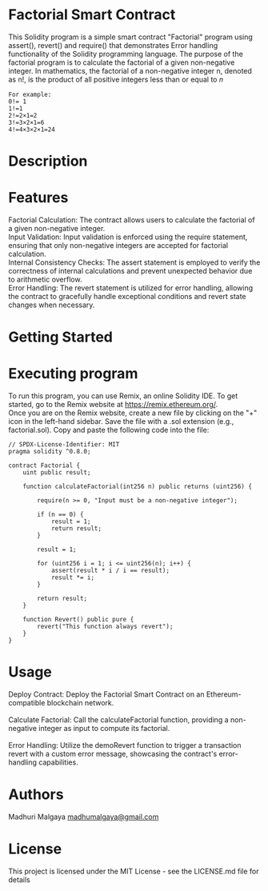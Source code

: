 # Factorial Smart Contract
This Solidity program is a simple smart contract "Factorial" program using assert(), revert() and require()  that demonstrates Error handling functionality of the Solidity programming language. The purpose of the factorial program is to calculate the factorial of a given non-negative integer. In mathematics, the factorial of a non-negative integer 
n, denoted as n!, is the product of all positive integers less than or equal to 𝑛
 ```
For example:
0!= 1
1!=1
2!=2×1=2
3!=3×2×1=6
4!=4×3×2×1=24
 ```
# Description
# Features
Factorial Calculation: The contract allows users to calculate the factorial of a given non-negative integer. <br />
Input Validation: Input validation is enforced using the require statement, ensuring that only non-negative integers are accepted for factorial calculation. <br />
Internal Consistency Checks: The assert statement is employed to verify the correctness of internal calculations and prevent unexpected behavior due to arithmetic overflow. <br />
Error Handling: The revert statement is utilized for error handling, allowing the contract to gracefully handle exceptional conditions and revert state changes when necessary. <br />

# Getting Started
# Executing program
To run this program, you can use Remix, an online Solidity IDE. To get started, go to the Remix website at https://remix.ethereum.org/. <br />
Once you are on the Remix website, create a new file by clicking on the "+" icon in the left-hand sidebar. Save the file with a .sol extension (e.g., factorial.sol). Copy and paste the following code into the file:

```
// SPDX-License-Identifier: MIT
pragma solidity ^0.8.0;

contract Factorial {
    uint public result;

    function calculateFactorial(int256 n) public returns (uint256) {
        
        require(n >= 0, "Input must be a non-negative integer");

        if (n == 0) {
            result = 1;
            return result;
        }

        result = 1;

        for (uint256 i = 1; i <= uint256(n); i++) {
            assert(result * i / i == result); 
            result *= i;
        }

        return result;
    }

    function Revert() public pure {
        revert("This function always revert");
    }
}
```
# Usage
Deploy Contract: Deploy the Factorial Smart Contract on an Ethereum-compatible blockchain network. <br />
<br />
Calculate Factorial: Call the calculateFactorial function, providing a non-negative integer as input to compute its factorial. <br />
<br />
Error Handling: Utilize the demoRevert function to trigger a transaction revert with a custom error message, showcasing the contract's error-handling capabilities.

# Authors
Madhuri Malgaya 
madhumalgaya@gmail.com

# License
This project is licensed under the MIT License - see the LICENSE.md file for details


